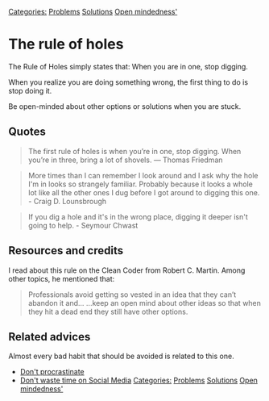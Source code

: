[Categories:](../Categories/index.md) [Problems](../Categories/Problems.md) [Solutions](../Categories/Solutions.md) [Open mindedness'](../Categories/Open%20mindedness'.md)
# The rule of holes

The Rule of Holes simply states that: When you are in one, stop digging.

When you realize you are doing something wrong, the first thing to do is stop doing it.

Be open-minded about other options or solutions when you are stuck.

## Quotes

> The first rule of holes is when you’re in one, stop digging. When you’re in three, bring a lot of shovels. — Thomas Friedman

> More times than I can remember I look around and I ask why the hole I'm in looks so strangely familiar. Probably because it looks a whole lot like all the other ones I dug before I got around to digging this one. - Craig D. Lounsbrough

> If you dig a hole and it's in the wrong place, digging it deeper isn't going to help. - Seymour Chwast

## Resources and credits

I read about this rule on the Clean Coder from Robert C. Martin. Among other topics, he mentioned that:

> Professionals avoid getting so vested in an idea that they can’t abandon it and... ...keep an open mind about other ideas so that when they hit a dead end they still have other options.

## Related advices

Almost every bad habit that should be avoided is related to this one.

- [Don't procrastinate](../Don't%20procrastinate/index.md)
- [Don't waste time on Social Media](../Don't%20waste%20time%20on%20Social%20Media/index.md)
[Categories:](../Categories/index.md) [Problems](../Categories/Problems.md) [Solutions](../Categories/Solutions.md) [Open mindedness'](../Categories/Open%20mindedness'.md)